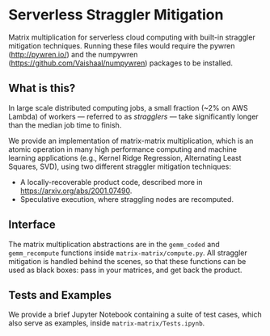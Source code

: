 # Serverless Straggler Mitigation

Matrix multiplication for serverless cloud computing with built-in straggler mitigation techniques. Running these files would require the pywren (http://pywren.io/) and the numpywren (https://github.com/Vaishaal/numpywren) packages to be installed.

## What is this?

In large scale distributed computing jobs, a small fraction (~2% on AWS Lambda) of workers &mdash; referred to as *stragglers* &mdash; take significantly longer than the median job time to finish. 

We provide an implementation of matrix-matrix multiplication, which is an atomic operation in many high performance computing and machine learning applications (e.g., Kernel Ridge Regression, Alternating Least Squares, SVD), using two different straggler mitigation techniques:
- A locally-recoverable product code, described more in https://arxiv.org/abs/2001.07490.
- Speculative execution, where straggling nodes are recomputed. 

## Interface

The matrix multiplication abstractions are in the `gemm_coded` and `gemm_recompute` functions inside `matrix-matrix/compute.py`. All straggler mitigation is handled behind the scenes, so that these functions can be used as black boxes: pass in your matrices, and get back the product.

## Tests and Examples

We provide a brief Jupyter Notebook containing a suite of test cases, which also serve as examples, inside `matrix-matrix/Tests.ipynb`.
